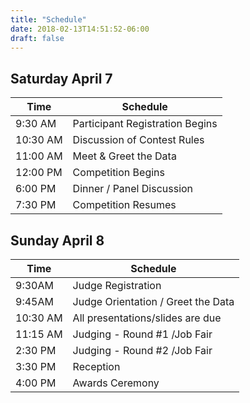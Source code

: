 ```yaml
---
title: "Schedule"
date: 2018-02-13T14:51:52-06:00
draft: false
---
```


## Saturday April 7

Time | Schedule
--- | ---
9:30 AM | Participant Registration Begins
10:30 AM | Discussion of Contest Rules
11:00 AM | Meet & Greet the Data
12:00 PM | Competition Begins
6:00 PM | Dinner / Panel Discussion
7:30 PM | Competition Resumes

## Sunday April 8

Time | Schedule
--- | ---
9:30AM | Judge Registration
9:45AM | Judge Orientation / Greet the Data
10:30 AM | All presentations/slides are due
11:15 AM | Judging - Round #1 /Job Fair
2:30 PM | Judging - Round #2 /Job Fair
3:30 PM | Reception
4:00 PM | Awards Ceremony
